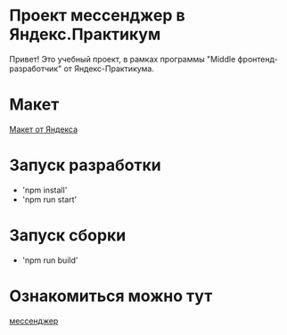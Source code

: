 # Проект мессенджер в Яндекс.Практикум
Привет! Это учебный проект, в рамках программы "Middle фронтенд-разработчик" от Яндекс-Практикума. 

# Макет
[Макет от Яндекса](https://www.figma.com/design/jF5fFFzgGOxQeB4CmKWTiE/Chat_external_link?node-id=0-1&t=9GEzBjz7bi95tzx0-0)

# Запуск разработки
- 'npm install'
- 'npm run start'

# Запуск сборки
- 'npm run build'

# Ознакомиться можно тут
[мессенджер](https://celebrated-cascaron-355400.netlify.app/)

